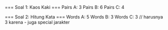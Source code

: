 === Soal 1: Kaos Kaki ===
Pairs A: 3
Pairs B: 6
Pairs C: 4

=== Soal 2: Hitung Kata ===
Words A: 5
Words B: 3
Words C: 3 // harusnya 3 karena - juga special jarakter

